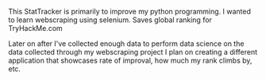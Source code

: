 This StatTracker is primarily to improve my python programming. 
I wanted to learn webscraping using selenium.
Saves global ranking for TryHackMe.com

Later on after I've collected enough data to perform data science on the data collected through my webscraping project
I plan on creating a different application that showcases rate of improval, how much my rank climbs by, etc.
